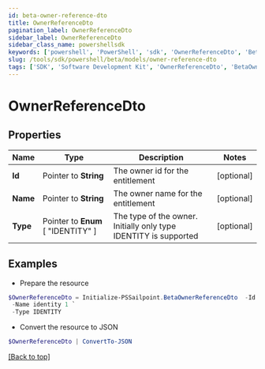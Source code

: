```yaml
---
id: beta-owner-reference-dto
title: OwnerReferenceDto
pagination_label: OwnerReferenceDto
sidebar_label: OwnerReferenceDto
sidebar_class_name: powershellsdk
keywords: ['powershell', 'PowerShell', 'sdk', 'OwnerReferenceDto', 'BetaOwnerReferenceDto'] 
slug: /tools/sdk/powershell/beta/models/owner-reference-dto
tags: ['SDK', 'Software Development Kit', 'OwnerReferenceDto', 'BetaOwnerReferenceDto']
---
```



# OwnerReferenceDto

## Properties

Name | Type | Description | Notes
------------ | ------------- | ------------- | -------------
**Id** |  Pointer to **String** | The owner id for the entitlement | [optional] 
**Name** |  Pointer to **String** | The owner name for the entitlement | [optional] 
**Type** |  Pointer to  **Enum** [  "IDENTITY" ] | The type of the owner. Initially only type IDENTITY is supported | [optional] 

## Examples

- Prepare the resource
```powershell
$OwnerReferenceDto = Initialize-PSSailpoint.BetaOwnerReferenceDto  -Id 2a2fdacca5e345f18bf7970cfbb8fec2 `
 -Name identity 1 `
 -Type IDENTITY
```

- Convert the resource to JSON
```powershell
$OwnerReferenceDto | ConvertTo-JSON
```


[[Back to top]](#) 

